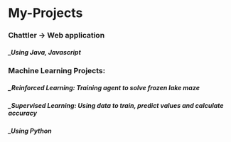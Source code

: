 # My-Projects

### Chattler -> Web application
##### _Using Java, Javascript

### Machine Learning Projects: 
##### _Reinforced Learning: Training agent to solve frozen lake maze
##### _Supervised Learning: Using data to train, predict values and calculate accuracy
##### _Using Python
